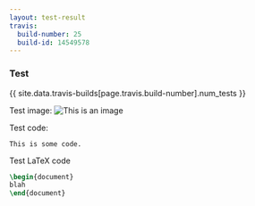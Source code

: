 ```yaml
---
layout: test-result
travis:
  build-number: 25
  build-id: 14549578
---
```

### Test

{{ site.data.travis-builds[page.travis.build-number].num_tests }}

Test image:
![This is an image](http://lorempixel.com/400/200/)


Test code:

```
This is some code.
```

Test LaTeX code

```latex
\begin{document}
blah
\end{document}
```

